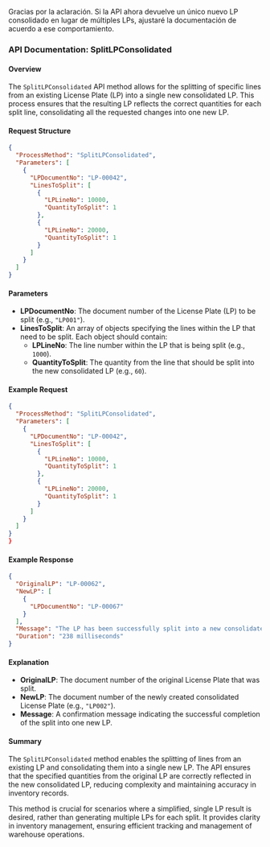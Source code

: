 Gracias por la aclaración. Si la API ahora devuelve un único nuevo LP consolidado en lugar de múltiples LPs, ajustaré la documentación de acuerdo a ese comportamiento.

### API Documentation: SplitLPConsolidated

#### Overview
The `SplitLPConsolidated` API method allows for the splitting of specific lines from an existing License Plate (LP) into a single new consolidated LP. This process ensures that the resulting LP reflects the correct quantities for each split line, consolidating all the requested changes into one new LP.

#### Request Structure
```json
{
  "ProcessMethod": "SplitLPConsolidated",
  "Parameters": [
    {
      "LPDocumentNo": "LP-00042",
      "LinesToSplit": [
        {
          "LPLineNo": 10000,
          "QuantityToSplit": 1
        },
        {
          "LPLineNo": 20000,
          "QuantityToSplit": 1
        }
      ]
    }
  ]
}
```

#### Parameters
- **LPDocumentNo**: The document number of the License Plate (LP) to be split (e.g., `"LP001"`).
- **LinesToSplit**: An array of objects specifying the lines within the LP that need to be split. Each object should contain:
  - **LPLineNo**: The line number within the LP that is being split (e.g., `1000`).
  - **QuantityToSplit**: The quantity from the line that should be split into the new consolidated LP (e.g., `60`).

#### Example Request
```json
{
  "ProcessMethod": "SplitLPConsolidated",
  "Parameters": [
    {
      "LPDocumentNo": "LP-00042",
      "LinesToSplit": [
        {
          "LPLineNo": 10000,
          "QuantityToSplit": 1
        },
        {
          "LPLineNo": 20000,
          "QuantityToSplit": 1
        }
      ]
    }
  ]
}
}
```

#### Example Response
```json
{
  "OriginalLP": "LP-00062",
  "NewLP": [
    {
      "LPDocumentNo": "LP-00067"
    }
  ],
  "Message": "The LP has been successfully split into a new consolidated LP.",
  "Duration": "238 milliseconds"
}
```

#### Explanation
- **OriginalLP**: The document number of the original License Plate that was split.
- **NewLP**: The document number of the newly created consolidated License Plate (e.g., `"LP002"`).
- **Message**: A confirmation message indicating the successful completion of the split into one new LP.

#### Summary
The `SplitLPConsolidated` method enables the splitting of lines from an existing LP and consolidating them into a single new LP. The API ensures that the specified quantities from the original LP are correctly reflected in the new consolidated LP, reducing complexity and maintaining accuracy in inventory records.

This method is crucial for scenarios where a simplified, single LP result is desired, rather than generating multiple LPs for each split. It provides clarity in inventory management, ensuring efficient tracking and management of warehouse operations.